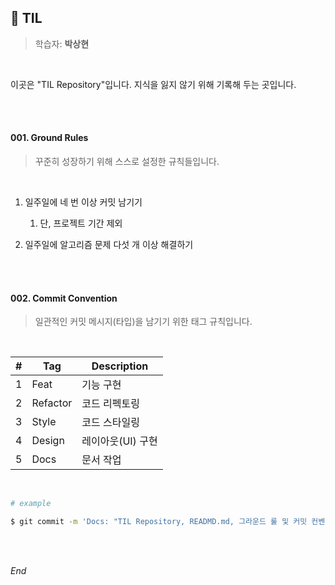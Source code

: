 ## 🌱 TIL

> 학습자: **박상현**

<br />

이곳은 "TIL Repository"입니다. 지식을 잃지 않기 위해 기록해 두는 곳입니다.

<br />

<br />

#### 001. Ground Rules

> 꾸준히 성장하기 위해 스스로 설정한 규칙들입니다.

<br />

1. 일주일에 네 번 이상 커밋 남기기
   1. 단, 프로젝트 기간 제외

2. 일주일에 알고리즘 문제 다섯 개 이상 해결하기

<br />

<br />

#### 002. Commit Convention

> 일관적인 커밋 메시지(타입)을 남기기 위한 태그 규칙입니다.

<br />

| #    | Tag      | Description       |
| ---- | -------- | ----------------- |
| 1    | Feat     | 기능 구현         |
| 2    | Refactor | 코드 리펙토링     |
| 3    | Style    | 코드 스타일링     |
| 4    | Design   | 레이아웃(UI) 구현 |
| 5    | Docs     | 문서 작업         |

<br />

```bash
# example

$ git commit -m 'Docs: "TIL Repository, READMD.md, 그라운드 룰 및 커밋 컨벤션 내용 수정"'
```

<br />

<br />

*End*